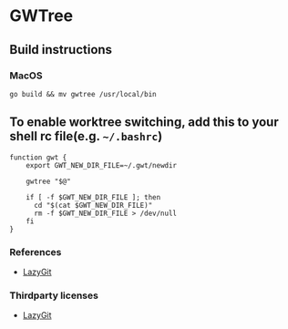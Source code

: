# GWTree

## Build instructions

### MacOS

`go build && mv gwtree /usr/local/bin`

## To enable worktree switching, add this to your shell rc file(e.g. `~/.bashrc`)

```
function gwt {
    export GWT_NEW_DIR_FILE=~/.gwt/newdir

    gwtree "$@"

    if [ -f $GWT_NEW_DIR_FILE ]; then
      cd "$(cat $GWT_NEW_DIR_FILE)"
      rm -f $GWT_NEW_DIR_FILE > /dev/null
    fi
}
```

### References

- [LazyGit](https://github.com/jesseduffield/lazygit)

### Thirdparty licenses

- [LazyGit](https://github.com/jesseduffield/lazygit/blob/d11e11d179ec7df1b14a536a3965b254430b0504/LICENSE)
